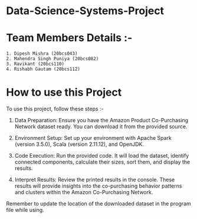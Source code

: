 # Data-Science-Systems-Project
# Team Members Details :-
    1. Dipesh Mishra (20bcs043) 
    2. Mahendra Singh Puniya (20bcs082) 
    3. Ravikant (20bcs110) 
    4. Rishabh Gautam (20bcs112)

# How to use this Project
To use this project, follow these steps :-
1. Data Preparation: Ensure you have the Amazon Product Co-Purchasing Network dataset ready. You can download it from the provided source.

2. Environment Setup: Set up your environment with Apache Spark (version 3.5.0), Scala (version 2.11.12), and OpenJDK.

3. Code Execution: Run the provided code. It will load the dataset, identify connected components, calculate their sizes, sort them, and display the results.

4. Interpret Results: Review the printed results in the console. These results will provide insights into the co-purchasing behavior patterns and clusters within the Amazon Co-Purchasing Network.

Remember to update the location of the downloaded dataset in the program file while using. 
